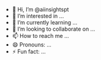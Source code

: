- 👋 Hi, I’m @aiinsightspt
- 👀 I’m interested in ...
- 🌱 I’m currently learning ...
- 💞️ I’m looking to collaborate on ...
- 📫 How to reach me ...
- 😄 Pronouns: ...
- ⚡ Fun fact: ...

<!---
aiinsightspt/aiinsightspt is a ✨ special ✨ repository because its `README.md` (this file) appears on your GitHub profile.
You can click the Preview link to take a look at your changes.
--->
